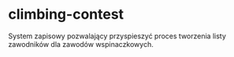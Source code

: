 climbing-contest
================

System zapisowy pozwalający przyspieszyć proces tworzenia listy zawodników dla zawodów wspinaczkowych.

